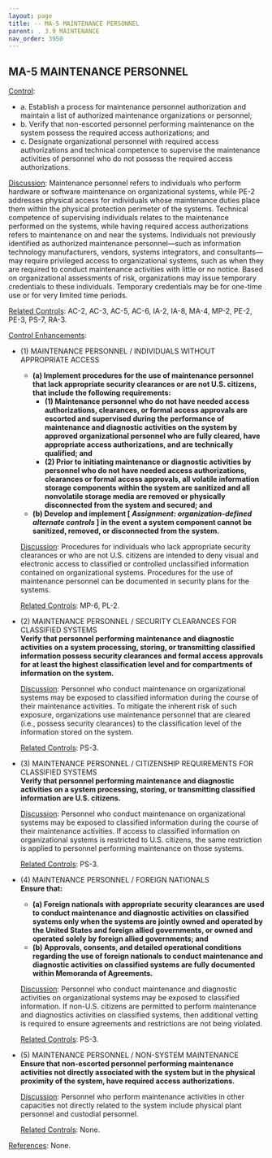 ```yaml
---
layout: page
title: -- MA-5 MAINTENANCE PERSONNEL 
parent: . 3.9 MAINTENANCE 
nav_order: 3950 
---
```


## MA-5 MAINTENANCE PERSONNEL

<ins>Control</ins>:
* a. Establish a process for maintenance personnel authorization and maintain a list of authorized maintenance organizations or personnel;
* b. Verify that non-escorted personnel performing maintenance on the system possess the
required access authorizations; and
* c. Designate organizational personnel with required access authorizations and technical competence to supervise the maintenance activities of personnel who do not possess the required access authorizations.

<ins>Discussion</ins>: Maintenance personnel refers to individuals who perform hardware or software maintenance on organizational systems, while PE-2 addresses physical access for individuals whose maintenance duties place them within the physical protection perimeter of the systems. Technical competence of supervising individuals relates to the maintenance performed on the systems, while having required access authorizations refers to maintenance on and near the systems. Individuals not previously identified as authorized maintenance personnel—such as information technology manufacturers, vendors, systems integrators, and consultants—may require privileged access to organizational systems, such as when they are required to conduct maintenance activities with little or no notice. Based on organizational assessments of risk, organizations may issue temporary credentials to these individuals. Temporary credentials may be for one-time use or for very limited time periods.

<ins>Related Controls</ins>: AC-2, AC-3, AC-5, AC-6, IA-2, IA-8, MA-4, MP-2, PE-2, PE-3, PS-7, RA-3.

<ins>Control Enhancements</ins>:

* (1) MAINTENANCE PERSONNEL / INDIVIDUALS WITHOUT APPROPRIATE ACCESS<br>
    * **(a) Implement procedures for the use of maintenance personnel that lack appropriate security clearances or are not U.S. citizens, that include the following requirements:**
        * **(1) Maintenance personnel who do not have needed access authorizations, clearances, or formal access approvals are escorted and supervised during the performance of maintenance and diagnostic activities on the system by approved organizational personnel who are fully cleared, have appropriate access authorizations, and are technically qualified; and**
        * **(2) Prior to initiating maintenance or diagnostic activities by personnel who do not have needed access authorizations, clearances or formal access approvals, all volatile information storage components within the system are sanitized and all nonvolatile storage media are removed or physically disconnected from the system and secured; and**
    * **(b) Develop and implement [ _Assignment: organization-defined alternate controls_ ] in the event a system component cannot be sanitized, removed, or disconnected from the system.**

    <ins>Discussion</ins>: Procedures for individuals who lack appropriate security clearances or who are not U.S. citizens are intended to deny visual and electronic access to classified or controlled unclassified information contained on organizational systems. Procedures for the use of maintenance personnel can be documented in security plans for the systems.

    <ins>Related Controls</ins>: MP-6, PL-2.

* (2) MAINTENANCE PERSONNEL / SECURITY CLEARANCES FOR CLASSIFIED SYSTEMS<br>
**Verify that personnel performing maintenance and diagnostic activities on a system processing, storing, or transmitting classified information possess security clearances and formal access approvals for at least the highest classification level and for compartments of information on the system.**

    <ins>Discussion</ins>: Personnel who conduct maintenance on organizational systems may be exposed to classified information during the course of their maintenance activities. To mitigate the inherent risk of such exposure, organizations use maintenance personnel that are cleared (i.e., possess security clearances) to the classification level of the information stored on the system.

    <ins>Related Controls</ins>: PS-3.

* (3) MAINTENANCE PERSONNEL / CITIZENSHIP REQUIREMENTS FOR CLASSIFIED SYSTEMS<br>
**Verify that personnel performing maintenance and diagnostic activities on a system processing, storing, or transmitting classified information are U.S. citizens.**

    <ins>Discussion</ins>: Personnel who conduct maintenance on organizational systems may be exposed to classified information during the course of their maintenance activities. If access to classified information on organizational systems is restricted to U.S. citizens, the same restriction is applied to personnel performing maintenance on those systems.

    <ins>Related Controls</ins>: PS-3.

* (4) MAINTENANCE PERSONNEL / FOREIGN NATIONALS<br>
**Ensure that:**
    * **(a) Foreign nationals with appropriate security clearances are used to conduct maintenance and diagnostic activities on classified systems only when the systems are jointly owned and operated by the United States and foreign allied governments, or owned and operated solely by foreign allied governments; and**
    * **(b) Approvals, consents, and detailed operational conditions regarding the use of foreign nationals to conduct maintenance and diagnostic activities on classified systems are fully documented within Memoranda of Agreements.**

    <ins>Discussion</ins>: Personnel who conduct maintenance and diagnostic activities on organizational systems may be exposed to classified information. If non-U.S. citizens are permitted to perform maintenance and diagnostics activities on classified systems, then additional vetting is required to ensure agreements and restrictions are not being violated.

    <ins>Related Controls</ins>: PS-3.

* (5) MAINTENANCE PERSONNEL / NON-SYSTEM MAINTENANCE<br>
**Ensure that non-escorted personnel performing maintenance activities not directly associated with the system but in the physical proximity of the system, have required access authorizations.**

    <ins>Discussion</ins>: Personnel who perform maintenance activities in other capacities not directly related to the system include physical plant personnel and custodial personnel.

    <ins>Related Controls</ins>: None.

<ins>References</ins>: None.
